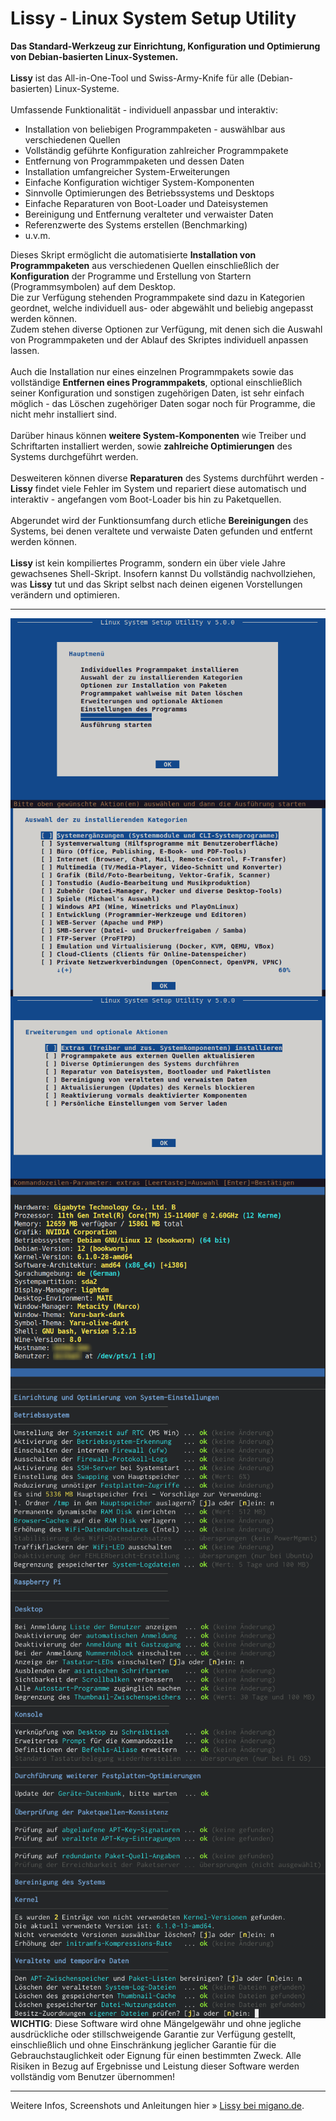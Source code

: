 # Lissy - Linux System Setup Utility
<strong>Das Standard-Werkzeug zur Einrichtung, Konfiguration und Optimierung von Debian-basierten Linux-Systemen.</strong><br />
<br />
<b>Lissy</b> ist das All-in-One-Tool und Swiss-Army-Knife für alle (Debian-basierten) Linux-Systeme.<br />
<br />
Umfassende Funktionalität - individuell anpassbar und interaktiv:
<ul>
<li>Installation von beliebigen Programmpaketen - auswählbar aus verschiedenen Quellen</li>
<li>Vollständig geführte Konfiguration zahlreicher Programmpakete</li>
<li>Entfernung von Programmpaketen und dessen Daten</li>
<li>Installation umfangreicher System-Erweiterungen</li>
<li>Einfache Konfiguration wichtiger System-Komponenten</li>
<li>Sinnvolle Optimierungen des Betriebssystems und Desktops</li>
<li>Einfache Reparaturen von Boot-Loader und Dateisystemen</li>
<li>Bereinigung und Entfernung veralteter und verwaister Daten</li>
<li>Referenzwerte des Systems erstellen (Benchmarking)</li>
<li>u.v.m.</li>
</ul>
Dieses Skript ermöglicht die automatisierte <b>Installation von Programmpaketen</b> aus verschiedenen Quellen einschließlich der <b>Konfiguration</b> der Programme und Erstellung von Startern (Programmsymbolen) auf dem Desktop.<br />
Die zur Verfügung stehenden Programmpakete sind dazu in Kategorien geordnet, welche individuell aus- oder abgewählt und beliebig angepasst werden können.<br />
Zudem stehen diverse Optionen zur Verfügung, mit denen sich die Auswahl von Programmpaketen und der Ablauf des Skriptes individuell anpassen lassen.<br />
<br />
Auch die Installation nur eines einzelnen Programmpakets sowie das vollständige <b>Entfernen eines Programmpakets</b>, optional einschließlich seiner Konfiguration und sonstigen zugehörigen Daten, ist sehr einfach möglich - das Löschen zugehöriger Daten sogar noch für Programme, die nicht mehr installiert sind.<br />
<br />
Darüber hinaus können <b>weitere System-Komponenten</b> wie Treiber und Schriftarten installiert werden, sowie <b>zahlreiche Optimierungen</b> des Systems durchgeführt werden.<br />
<br />
Desweiteren können diverse <b>Reparaturen</b> des Systems durchführt werden - <b>Lissy</b> findet viele Fehler im System und repariert diese automatisch und interaktiv - angefangen vom Boot-Loader bis hin zu Paketquellen.<br />
<br />
Abgerundet wird der Funktionsumfang durch etliche <b>Bereinigungen</b> des Systems, bei denen veraltete und verwaiste Daten gefunden und entfernt werden können.<br />
<br />
<b>Lissy</b> ist kein kompiliertes Programm, sondern ein über viele Jahre gewachsenes Shell-Skript. Insofern kannst Du vollständig nachvollziehen, was <b>Lissy</b> tut und das Skript selbst nach deinen eigenen Vorstellungen verändern und optimieren.<br />
<hr>
<img style="float:left;" src="./img/lissy_1.png">
<img style="float:left;" src="./img/lissy_2.png">
<img style="float:left;" src="./img/lissy_3.png">
<img style="float:left;" src="./img/lissy_4.png">
<img style="float:left;" src="./img/lissy_6.png">
<img style="float:left;" src="./img/lissy_7.png">
<img style="float:left;" src="./img/lissy_8.png">
<hr>
<b>WICHTIG</b>: Diese Software wird ohne Mängelgewähr und ohne jegliche ausdrückliche oder stillschweigende Garantie zur Verfügung gestellt, einschließlich und ohne Einschränkung jeglicher Garantie für die Gebrauchstauglichkeit oder Eignung für einen bestimmten Zweck. Alle Risiken in Bezug auf Ergebnisse und Leistung dieser Software werden vollständig vom Benutzer übernommen!
<hr>
Weitere Infos, Screenshots und Anleitungen hier&nbsp;&raquo;&nbsp;<a href="https://migano.de/download/lissy/index.php">Lissy bei migano.de</a>.
<br />
